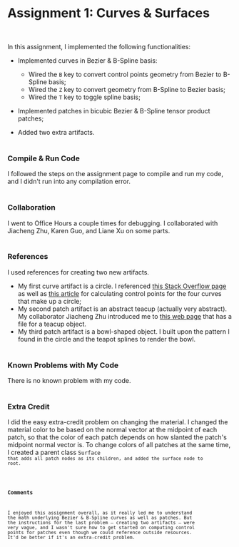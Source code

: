 # Assignment 1: Curves & Surfaces
<br>

In this assignment, I implemented the following functionalities:
* Implemented curves in Bezier & B-Spline basis:
  * Wired the `B` key to convert control points geometry from Bezier to B-Spline basis;
  * Wired the `Z` key to convert geometry from B-Spline to Bezier basis;
  * Wired the `T` key to toggle spline basis;

* Implemented patches in bicubic Bezier & B-Spline tensor product patches;
* Added two extra artifacts.
<br><br>


### Compile & Run Code

I followed the steps on the assignment page to compile and run my code, and I didn't run into any compilation error.
<br><br>


### Collaboration

I went to Office Hours a couple times for debugging. I collaborated with Jiacheng Zhu, Karen Guo, and Liane Xu on some parts.
<br><br>


### References

I used references for creating two new artifacts.
* My first curve artifact is a circle. I referenced [this Stack Overflow page](https://stackoverflow.com/questions/1734745/how-to-create-circle-with-b%C3%A9zier-curves) as well as [this article](https://spencermortensen.com/articles/bezier-circle/) for calculating control points for the four curves that make up a circle;
* My second patch artifact is an abstract teacup (actually very abstract). My collaborator Jiacheng Zhu introduced me to [this web page](https://people.sc.fsu.edu/~jburkardt/data/bezier_surface/bezier_surface.html) that has a file for a teacup object.
* My third patch artifact is a bowl-shaped object. I built upon the pattern I found in the circle and the teapot splines to render the bowl.
<br><br>


### Known Problems with My Code

There is no known problem with my code.
<br><br>


### Extra Credit

I did the easy extra-credit problem on changing the material. I changed the material color to be based on the normal vector at the midpoint of each patch, so that the color of each patch depends on how slanted the patch's midpoint normal vector is. To change colors of all patches at the same time, I created a parent class <code>Surface<code> that adds all patch nodes as its children, and added the surface node to root.
<br><br>


### Comments

I enjoyed this assignment overall, as it really led me to understand the math underlying Bezier & B-Spline curves as well as patches. But the instructions for the last problem — creating two artifacts — were very vague, and I wasn't sure how to get started on computing control points for patches even though we could reference outside resources. It'd be better if it's an extra-credit problem.
